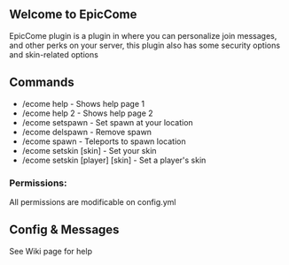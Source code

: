 ## Welcome to EpicCome

EpicCome plugin is a plugin in where you can personalize join messages, and other perks on your server, this plugin also has some security options and skin-related options

## Commands

- /ecome help - Shows help page 1
- /ecome help 2 - Shows help page 2
- /ecome setspawn - Set spawn at your location
- /ecome delspawn - Remove spawn
- /ecome spawn - Teleports to spawn location
- /ecome setskin [skin] <skin><skin></skin> - Set your skin
- /ecome setskin [player] [skin] - Set a player's skin
  
### Permissions:

All permissions are modificable on config.yml

## Config & Messages

See Wiki page for help

